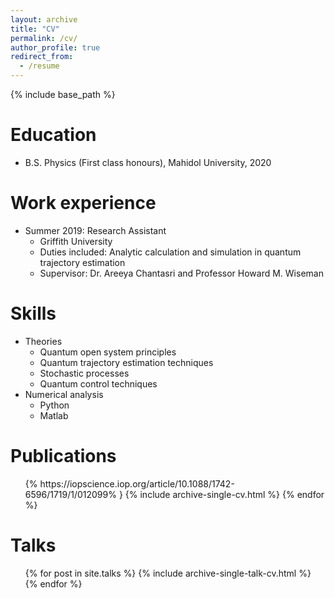 ```yaml
---
layout: archive
title: "CV"
permalink: /cv/
author_profile: true
redirect_from:
  - /resume
---
```


{% include base_path %}

Education
======
* B.S. Physics (First class honours), Mahidol University, 2020

Work experience
======
* Summer 2019: Research Assistant
  * Griffith University
  * Duties included: Analytic calculation and simulation in quantum trajectory estimation
  * Supervisor: Dr. Areeya Chantasri and Professor Howard M. Wiseman

  
Skills
======
* Theories
  * Quantum open system principles
  * Quantum trajectory estimation techniques
  * Stochastic processes
  * Quantum control techniques
* Numerical analysis
  * Python
  * Matlab

Publications
======
  <ul>{% https://iopscience.iop.org/article/10.1088/1742-6596/1719/1/012099% }
    {% include archive-single-cv.html %}
  {% endfor %}</ul>
  
Talks
======
  <ul>{% for post in site.talks %}
    {% include archive-single-talk-cv.html %}
  {% endfor %}</ul>
  
